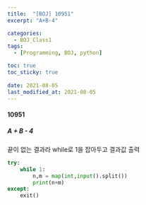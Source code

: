 ```yaml
---
title:  "[BOJ] 10951"
excerpt: "A+B-4"

categories:
  - BOJ_Class1
tags:
  - [Programming, BOJ, python]

toc: true
toc_sticky: true
 
date: 2021-08-05
last_modified_at: 2021-08-05
---
```


#### 10951
##### A + B - 4
끝이 없는 결과라 while로 1을 잡아두고 결과값 출력
```python
try:
    while 1:
        n,m = map(int,input().split())
        print(n+m)
except:
    exit()
```